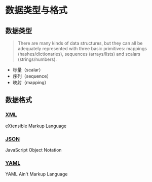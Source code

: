 # 数据类型与格式

## 数据类型

> There are many kinds of data structures, but they can all be adequately represented with three basic primitives: mappings (hashes/dictionaries), sequences (arrays/lists) and scalars (strings/numbers). 

* 标量（scalar）
* 序列（sequence）
* 映射（mapping）

## 数据格式

### [XML](https://www.xml.com/)

eXtensible Markup Language

### [JSON](https://www.json.org/json-en.html)

JavaScript Object Notation

### [YAML](https://yaml.org/)

YAML Ain't Markup Language